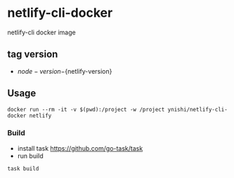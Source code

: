 # netlify-cli-docker
netlify-cli docker image

## tag version
* ${node-version}-${netlify-version}

## Usage
```
docker run --rm -it -v $(pwd):/project -w /project ynishi/netlify-cli-docker netlify
```
### Build
* install task https://github.com/go-task/task 
* run build
```
task build
```
